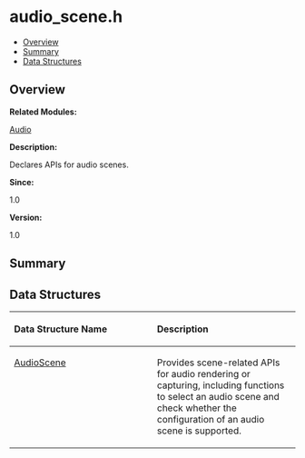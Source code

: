 # audio\_scene.h<a name="ZH-CN_TOPIC_0000001055039478"></a>

-   [Overview](#section1414955485165626)
-   [Summary](#section1170148489165626)
-   [Data Structures](#nested-classes)

## **Overview**<a name="section1414955485165626"></a>

**Related Modules:**

[Audio](Audio.md)

**Description:**

Declares APIs for audio scenes. 

**Since:**

1.0

**Version:**

1.0

## **Summary**<a name="section1170148489165626"></a>

## Data Structures<a name="nested-classes"></a>

<a name="table1268772650165626"></a>
<table><thead align="left"><tr id="row1380483131165626"><th class="cellrowborder" valign="top" width="50%" id="mcps1.1.3.1.1"><p id="p646669998165626"><a name="p646669998165626"></a><a name="p646669998165626"></a>Data Structure Name</p>
</th>
<th class="cellrowborder" valign="top" width="50%" id="mcps1.1.3.1.2"><p id="p836080997165626"><a name="p836080997165626"></a><a name="p836080997165626"></a>Description</p>
</th>
</tr>
</thead>
<tbody><tr id="row583591824165626"><td class="cellrowborder" valign="top" width="50%" headers="mcps1.1.3.1.1 "><p id="p1109392656165626"><a name="p1109392656165626"></a><a name="p1109392656165626"></a><a href="AudioScene.md">AudioScene</a></p>
</td>
<td class="cellrowborder" valign="top" width="50%" headers="mcps1.1.3.1.2 "><p id="p507859583165626"><a name="p507859583165626"></a><a name="p507859583165626"></a>Provides scene-related APIs for audio rendering or capturing, including functions to select an audio scene and check whether the configuration of an audio scene is supported. </p>
</td>
</tr>
</tbody>
</table>

